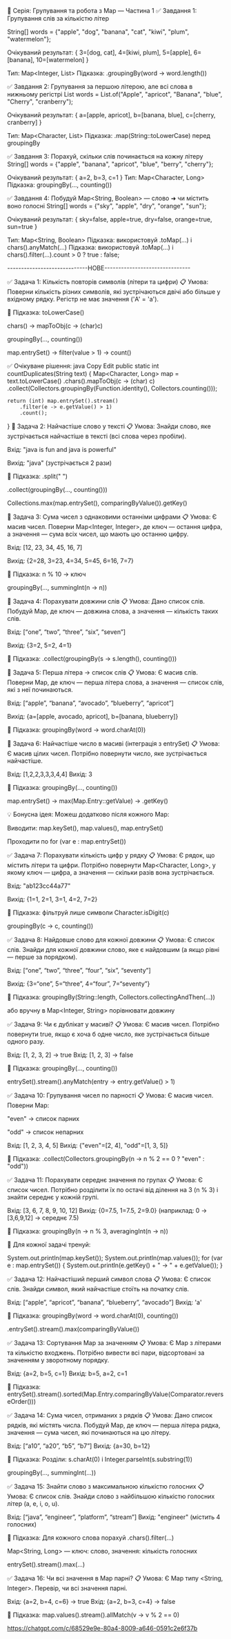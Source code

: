 🧠 Серія: Групування та робота з Map — Частина 1
✅ Завдання 1: Групування слів за кількістю літер

String[] words = {"apple", "dog", "banana", 
"cat", "kiwi", "plum", "watermelon"};

Очікуваний результат:
{
3=[dog, cat],
4=[kiwi, plum],
5=[apple],
6=[banana],
10=[watermelon]
}

Тип: Map<Integer, List<String>>
Підказка: .groupingBy(word -> word.length())


✅ Завдання 2: Групування за першою літерою,
але всі слова в нижньому регістрі
List<String> words = List.of("Apple", "apricot",
"Banana", "blue", "Cherry", "cranberry");

Очікуваний результат:
{
a=[apple, apricot],
b=[banana, blue],
c=[cherry, cranberry]
}

Тип: Map<Character, List<String>>
Підказка: .map(String::toLowerCase) перед groupingBy



✅ Завдання 3: Порахуй, скільки слів 
починається на кожну літеру
String[] words = {"apple", "banana", "apricot",
"blue", "berry", "cherry"};

Очікуваний результат:
{
a=2,
b=3,
c=1
}
Тип: Map<Character, Long>
Підказка: groupingBy(..., counting())



✅ Завдання 4: Побудуй Map<String, Boolean>
— слово ➜ чи містить воно голосні
String[] words = {"sky", "apple",
"dry", "orange", "sun"};

Очікуваний результат:
{
sky=false,
apple=true,
dry=false,
orange=true,
sun=true
}

Тип: Map<String, Boolean>
Підказка: використовуй .toMap(...) і chars().anyMatch(...)
Підказка: використовуй .toMap(...) і chars().filter(...).count > 0 ? true : false;


-----------------------------НОВЕ-------------------------------

✅ Задача 1: Кількість повторів символів (літери та цифри)
📋 Умова:
Поверни кількість різних символів, які зустрічаються двічі або більше у вхідному рядку.
Регістр не має значення ('A' = 'a').

🧠 Підказка:
toLowerCase()

chars() -> mapToObj(c -> (char)c)

groupingBy(..., counting())

map.entrySet() → filter(value > 1) → count()

✅ Очікуване рішення:
java
Copy
Edit
public static int countDuplicates(String text) {
Map<Character, Long> map = text.toLowerCase()
.chars().mapToObj(c -> (char) c)
.collect(Collectors.groupingBy(Function.identity(), Collectors.counting()));

    return (int) map.entrySet().stream()
        .filter(e -> e.getValue() > 1)
        .count();
}
🧪 Задача 2: Найчастіше слово у тексті
📋 Умова:
Знайди слово, яке зустрічається найчастіше в тексті (всі слова через пробіли).

Вхід: "java is fun and java is powerful"

Вихід: "java" (зустрічається 2 рази)

🧠 Підказка:
.split(" ")

.collect(groupingBy(..., counting()))

Collections.max(map.entrySet(), comparingByValue()).getKey()

🧪 Задача 3: Сума чисел з однаковими останніми цифрами
📋 Умова:
Є масив чисел. Поверни Map<Integer, Integer>, де ключ — остання цифра, а значення — сума всіх чисел, що мають цю останню цифру.

Вхід: [12, 23, 34, 45, 16, 7]

Вихід: {2=28, 3=23, 4=34, 5=45, 6=16, 7=7}

🧠 Підказка:
n % 10 → ключ

groupingBy(..., summingInt(n -> n))

🧪 Задача 4: Порахувати довжини слів
📋 Умова:
Дано список слів. Побудуй Map, де ключ — довжина слова, а значення — кількість таких слів.

Вхід: [“one”, “two”, “three”, “six”, “seven”]

Вихід: {3=2, 5=2, 4=1}

🧠 Підказка:
.collect(groupingBy(s -> s.length(), counting()))

🧪 Задача 5: Перша літера → список слів
📋 Умова:
Є масив слів. Поверни Map, де ключ — перша літера слова, а значення — список слів, які з неї починаються.

Вхід: [“apple”, “banana”, “avocado”, “blueberry”, “apricot”]

Вихід: {a=[apple, avocado, apricot], b=[banana, blueberry]}

🧠 Підказка:
groupingBy(word -> word.charAt(0))

🧪 Задача 6: Найчастіше число в масиві (інтеграція з entrySet)
📋 Умова:
Є масив цілих чисел. Потрібно повернути число, яке зустрічається найчастіше.

Вхід: [1,2,2,3,3,3,4,4]
Вихід: 3

🧠 Підказка:
groupingBy(..., counting())

map.entrySet() → max(Map.Entry::getValue) → .getKey()

💡 Бонусна ідея:
Можеш додатково після кожного Map:

Виводити: map.keySet(), map.values(), map.entrySet()

Проходити по for (var e : map.entrySet())

✅ Задача 7: Порахувати кількість цифр у рядку
📋 Умова:
Є рядок, що містить літери та цифри. Потрібно повернути Map<Character, Long>, у якому ключ — цифра, а значення — скільки разів вона зустрічається.

Вхід: "ab123cc44a77"

Вихід: {1=1, 2=1, 3=1, 4=2, 7=2}

🧠 Підказка:
фільтруй лише символи Character.isDigit(c)

groupingBy(c -> c, counting())

✅ Задача 8: Найдовше слово для кожної довжини
📋 Умова:
Є список слів. Знайди для кожної довжини слово, яке є найдовшим (а якщо рівні — перше за порядком).

Вхід: [“one”, “two”, “three”, “four”, “six”, “seventy”]

Вихід: {3=“one”, 5=“three”, 4=“four”, 7=“seventy”}

🧠 Підказка:
groupingBy(String::length, Collectors.collectingAndThen(...))

або вручну в Map<Integer, String> порівнювати довжину

✅ Задача 9: Чи є дублікат у масиві?
📋 Умова:
Є масив чисел. Потрібно повернути true, якщо є хоча б одне число, яке зустрічається більше одного разу.

Вхід: [1, 2, 3, 2] → true
Вхід: [1, 2, 3] → false

🧠 Підказка:
groupingBy(..., counting())

entrySet().stream().anyMatch(entry -> entry.getValue() > 1)

✅ Задача 10: Групування чисел по парності
📋 Умова:
Є масив чисел. Поверни Map:

"even" → список парних

"odd" → список непарних

Вхід: [1, 2, 3, 4, 5]
Вихід: {"even"=[2, 4], "odd"=[1, 3, 5]}

🧠 Підказка:
.collect(Collectors.groupingBy(n -> n % 2 == 0 ? "even" : "odd"))

✅ Задача 11: Порахувати середнє значення по групах
📋 Умова:
Є список чисел. Потрібно розділити їх по остачі від ділення на 3 (n % 3) і знайти середнє у кожній групі.

Вхід: [3, 6, 7, 8, 9, 10, 12]
Вихід: {0=7.5, 1=7.5, 2=9.0}
(наприклад: 0 → [3,6,9,12] → середнє 7.5)

🧠 Підказка:
groupingBy(n -> n % 3, averagingInt(n -> n))

🎯 Для кожної задачі тренуй:

System.out.println(map.keySet());
System.out.println(map.values());
for (var e : map.entrySet()) {
System.out.println(e.getKey() + " → " + e.getValue());
}


✅ Задача 12: Найчастіший перший символ слова
📋 Умова:
Є список слів. Знайди символ, який найчастіше стоїть на початку слів.

Вхід: [“apple”, “apricot”, “banana”, “blueberry”, “avocado”]
Вихід: 'a'

🧠 Підказка:
groupingBy(word -> word.charAt(0), counting())

.entrySet().stream().max(comparingByValue())

✅ Задача 13: Сортування Map за значенням
📋 Умова:
Є Map з літерами та кількістю входжень. Потрібно вивести всі пари, відсортовані за значенням у зворотному порядку.

Вхід: {a=2, b=5, c=1}
Вихід: b=5, a=2, c=1

🧠 Підказка:
entrySet().stream().sorted(Map.Entry.comparingByValue(Comparator.reverseOrder()))

✅ Задача 14: Сума чисел, отриманих з рядків
📋 Умова:
Дано список рядків, які містять числа. Побудуй Map, де ключ — перша літера рядка, значення — сума чисел, які починаються на цю літеру.

Вхід: [“a10”, “a20”, “b5”, “b7”]
Вихід: {a=30, b=12}

🧠 Підказка:
Розділи: s.charAt(0) і Integer.parseInt(s.substring(1))

groupingBy(..., summingInt(...))

✅ Задача 15: Знайти слово з максимальною кількістю голосних
📋 Умова:
Є список слів. Знайди слово з найбільшою кількістю голосних літер (a, e, i, o, u).

Вхід: [“java”, “engineer”, “platform”, “stream”]
Вихід: "engineer" (містить 4 голосних)

🧠 Підказка:
Для кожного слова порахуй .chars().filter(...)

Map<String, Long> — ключ: слово, значення: кількість голосних

entrySet().stream().max(...)

✅ Задача 16: Чи всі значення в Map парні?
📋 Умова:
Є Map типу <String, Integer>. Перевір, чи всі значення парні.

Вхід: {a=2, b=4, c=6} → true
Вхід: {a=2, b=3, c=4} → false

🧠 Підказка:
map.values().stream().allMatch(v -> v % 2 == 0)

https://chatgpt.com/c/68529e9e-80a4-8009-a646-0591c2e6f37b
